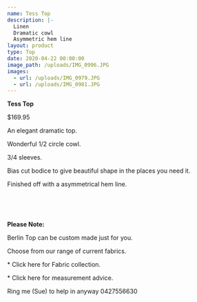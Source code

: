 ```yaml
---
name: Tess Top
description: |-
  Linen
  Dramatic cowl
  Asymmetric hem line
layout: product
type: Top
date: 2020-04-22 00:00:00
image_path: /uploads/IMG_0996.JPG
images:
  - url: /uploads/IMG_0979.JPG
  - url: /uploads/IMG_0981.JPG
---
```


**Tess Top**

$169.95

An elegant dramatic top.

Wonderful 1/2 circle cowl.

3/4 sleeves.

Bias cut bodice to give beautiful shape in the places you need it.

Finished off with a asymmetrical hem line.

&nbsp;

&nbsp;

**Please Note:**

Berlin Top can be custom made just for you.

Choose from our range of current fabrics.

\* Click here for Fabric collection.

\* Click here for measurement advice.

Ring me (Sue) to help in anyway 0427556630